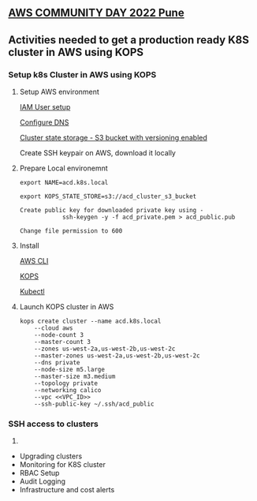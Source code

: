 ## [AWS COMMUNITY DAY 2022 Pune](https://acdpune.in/)

## Activities needed to get a production ready K8S cluster in AWS using KOPS


### Setup k8s Cluster in AWS using KOPS

1. Setup AWS environment 

    [IAM User setup](https://kops.sigs.k8s.io/getting_started/aws/#setup-iam-user)
    
    [Configure DNS](https://kops.sigs.k8s.io/getting_started/aws/#configure-dns)
    
    [Cluster state storage - S3 bucket with versioning enabled](https://kops.sigs.k8s.io/getting_started/aws/#cluster-state-storage)
    
    Create SSH keypair on AWS, download it locally
    



2. Prepare Local environemnt
    ```
    export NAME=acd.k8s.local
    
    export KOPS_STATE_STORE=s3://acd_cluster_s3_bucket

    Create public key for downloaded private key using -
                ssh-keygen -y -f acd_private.pem > acd_public.pub
    
    Change file permission to 600
    ```



3. Install

    [AWS CLI](https://docs.aws.amazon.com/cli/latest/userguide/getting-started-install.html)

    [KOPS](https://kops.sigs.k8s.io/getting_started/install/)

    [Kubectl](https://kubernetes.io/docs/tasks/tools/#kubectl) 



4. Launch KOPS cluster in AWS
    ```
    kops create cluster --name acd.k8s.local 
        --cloud aws 
        --node-count 3 
        --master-count 3 
        --zones us-west-2a,us-west-2b,us-west-2c 
        --master-zones us-west-2a,us-west-2b,us-west-2c  
        --dns private 
        --node-size m5.large 
        --master-size m3.medium 
        --topology private 
        --networking calico 
        --vpc <<VPC_ID>>
        --ssh-public-key ~/.ssh/acd_public
    ```

### SSH access to clusters
1. 
- Upgrading clusters
- Monitoring for K8S cluster
- RBAC Setup
- Audit Logging
- Infrastructure and cost alerts



